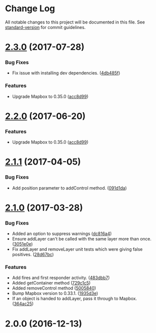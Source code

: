 # Change Log

All notable changes to this project will be documented in this file. See [standard-version](https://github.com/conventional-changelog/standard-version) for commit guidelines.

<a name="2.3.0"></a>
# [2.3.0](https://github.com/airmap/js-map-sdk/compare/v2.1.1...v2.3.0) (2017-07-28)


### Bug Fixes

* Fix issue with installing dev dependencies. ([4db485f](https://github.com/airmap/js-map-sdk/commit/4db485f))


### Features

* Upgrade Mapbox to 0.35.0 ([acc8d99](https://github.com/airmap/js-map-sdk/commit/acc8d99))



<a name="2.2.0"></a>
# [2.2.0](https://github.com/airmap/js-map-sdk/compare/v2.1.1...v2.2.0) (2017-06-20)


### Features

* Upgrade Mapbox to 0.35.0 ([acc8d99](https://github.com/airmap/js-map-sdk/commit/acc8d99))



<a name="2.1.1"></a>
# [2.1.1](https://github.com/airmap/js-map-sdk/compare/v2.1.0...v2.1.1) (2017-04-05)


### Bug Fixes

* Add position parameter to addControl method. ([091d1da](https://github.com/airmap/js-map-sdk/commit/091d1da))



<a name="2.1.0"></a>
# [2.1.0](https://github.com/airmap/js-map-sdk/compare/v2.0.0...v2.1.0) (2017-03-28)


### Bug Fixes

* Added an option to suppress warnings ([dc816a4](https://github.com/airmap/js-map-sdk/commit/dc816a4))
* Ensure addLayer can't be called with the same layer more than once. ([3051e0e](https://github.com/airmap/js-map-sdk/commit/3051e0e))
* Fix addLayer and removeLayer unit tests which were giving false positives. ([28d67bc](https://github.com/airmap/js-map-sdk/commit/28d67bc))


### Features

* Add fires and first responder activity. ([483dbb7](https://github.com/airmap/js-map-sdk/commit/483dbb7))
* Added getContainer method ([729c1c5](https://github.com/airmap/js-map-sdk/commit/729c1c5))
* Added removeControl method ([5005840](https://github.com/airmap/js-map-sdk/commit/5005840))
* Bump Mapbox version to 0.33.1. ([1935d3e](https://github.com/airmap/js-map-sdk/commit/1935d3e))
* If an object is handed to addLayer, pass it through to Mapbox. ([364ac25](https://github.com/airmap/js-map-sdk/commit/364ac25))



<a name="2.0.0"></a>
# 2.0.0 (2016-12-13)
